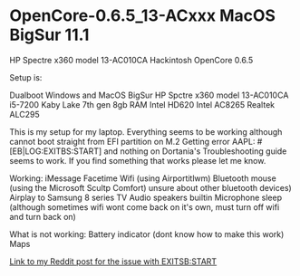# OpenCore-0.6.5_13-ACxxx MacOS BigSur 11.1
HP Spectre x360 model 13-AC010CA Hackintosh OpenCore 0.6.5

Setup is:

Dualboot Windows and MacOS BigSur
HP Spctre x360 model 13-AC010CA
i5-7200 Kaby Lake 7th gen
8gb RAM
Intel HD620
Intel AC8265
Realtek ALC295

This is my setup for my laptop. Everything seems to be working although cannot boot straight from EFI partition on M.2 Getting error AAPL: #[EB|LOG:EXITBS:START] and nothing on Dortania's Troubleshooting guide seems to work. If you find something that works please let me know.

Working:
iMessage
Facetime
Wifi (using Airportitlwm)
Bluetooth mouse (using the Microsoft Scultp Comfort) unsure about other bluetooth devices)
Airplay to Samsung 8 series TV
Audio speakers builtin
Microphone
sleep (although sometimes wifi wont come back on it's own, must turn off wifi and turn back on)

What is not working:
Battery indicator (dont know how to make this work)
Maps



[Link to my Reddit post for the issue with EXITSB:START](https://www.reddit.com/r/hackintosh/comments/kvrnha/laptop_hp_spectre_x360_model_13acxxx_stuck_at/)
